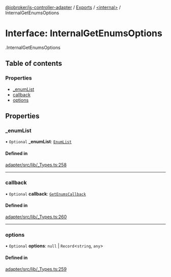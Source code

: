 [@iobroker/js-controller-adapter](../README.md) / [Exports](../modules.md) / [<internal\>](../modules/internal_.md) / InternalGetEnumsOptions

# Interface: InternalGetEnumsOptions

[<internal>](../modules/internal_.md).InternalGetEnumsOptions

## Table of contents

### Properties

- [\_enumList](internal_.InternalGetEnumsOptions.md#_enumlist)
- [callback](internal_.InternalGetEnumsOptions.md#callback)
- [options](internal_.InternalGetEnumsOptions.md#options)

## Properties

### \_enumList

• `Optional` **\_enumList**: [`EnumList`](../modules/internal_.md#enumlist)

#### Defined in

[adapter/src/lib/_Types.ts:258](https://github.com/ioBroker/ioBroker.js-controller/blob/9100afbd/packages/adapter/src/lib/_Types.ts#L258)

___

### callback

• `Optional` **callback**: [`GetEnumsCallback`](../modules/internal_.md#getenumscallback)

#### Defined in

[adapter/src/lib/_Types.ts:260](https://github.com/ioBroker/ioBroker.js-controller/blob/9100afbd/packages/adapter/src/lib/_Types.ts#L260)

___

### options

• `Optional` **options**: ``null`` \| `Record`<`string`, `any`\>

#### Defined in

[adapter/src/lib/_Types.ts:259](https://github.com/ioBroker/ioBroker.js-controller/blob/9100afbd/packages/adapter/src/lib/_Types.ts#L259)
